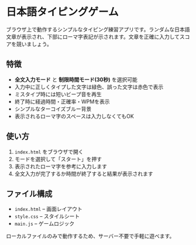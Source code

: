 # 日本語タイピングゲーム

ブラウザ上で動作するシンプルなタイピング練習アプリです。ランダムな日本語文章が表示され、下部にローマ字表記が示されます。文章を正確に入力してスコアを競いましょう。

## 特徴
- **全文入力モード** と **制限時間モード(30秒)** を選択可能
- 入力中に正しくタイプした文字は緑色、誤った文字は赤色で表示
- ミスタイプ時には短いビープ音を再生
- 終了時に経過時間・正確率・WPMを表示
- シンプルなターコイズブルー背景
- 表示されるローマ字のスペースは入力しなくてもOK


## 使い方
1. `index.html` をブラウザで開く
2. モードを選択して「スタート」を押す
3. 表示されたローマ字を参考に入力します
4. 全文入力が完了するか時間が終了すると結果が表示されます

## ファイル構成
- `index.html` – 画面レイアウト
- `style.css` – スタイルシート
- `main.js` – ゲームロジック

ローカルファイルのみで動作するため、サーバー不要で手軽に遊べます。
